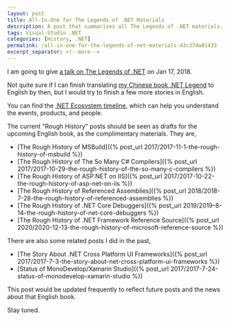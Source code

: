 ```yaml
---
layout: post
title: All-In-One for The Legends of .NET Materials
description: A post that summarizes all The Legends of .NET materials.
tags: Visual-Studio .NET
categories: [History, .NET]
permalink: /all-in-one-for-the-legends-of-net-materials-43c374a01433
excerpt_separator: <!--more-->
---
```


I am going to give [a talk on The Legends of .NET](https://mvpdaysv-conference2017-1.busyconf.com/activities/59ebb3464ee06baeb80001c9) on Jan 17, 2018.

Not quite sure if I can finish translating [my Chinese book .NET Legend](https://nianbiao.lextudio.com/) to English by then, but I would try to finish a few more stories in English.

You can find the [.NET Ecosystem timeline](https://corefx.lextudio.com/), which can help you understand the events, products, and people.

The current "Rough History" posts should be seen as drafts for the upcoming English book, as the complimentary materials. They are,

- [The Rough History of MSBuild]({% post_url 2017/2017-11-1-the-rough-history-of-msbuild %})
- [The Rough History of The So Many C# Compilers]({% post_url 2017/2017-10-29-the-rough-history-of-the-so-many-c-compilers %})
- [The Rough History of ASP.NET on IIS]({% post_url 2017/2017-10-22-the-rough-history-of-asp-net-on-iis %})
- [The Rough History of Referenced Assemblies]({% post_url 2018/2018-7-28-the-rough-history-of-referenced-assemblies %})
- [The Rough History of .NET Core Debuggers]({% post_url 2019/2019-8-14-the-rough-history-of-net-core-debuggers %})
- [The Rough History of .NET Framework Reference Source]({% post_url 2020/2020-12-13-the-rough-history-of-microsoft-reference-source %})

There are also some related posts I did in the past,

- [The Story About .NET Cross Platform UI Frameworks]({% post_url 2017/2017-7-3-the-story-about-net-cross-platform-ui-frameworks %})
- [Status of MonoDevelop/Xamarin Studio]({% post_url 2017/2017-7-24-status-of-monodevelop-xamarin-studio %})

This post would be updated frequently to reflect future posts and the news about that English book.

Stay tuned.
